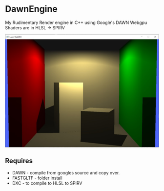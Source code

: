 # DawnEngine
My Rudimentary Render engine in C++ using Google's DAWN Webgpu
Shaders are in HLSL -> SPIRV

![screenshot](./_readme_images/cornellbox.jpg)


## Requires
- DAWN - compile from googles source and copy over.
- FASTGLTF - folder install
- DXC - to compile to HLSL to SPIRV